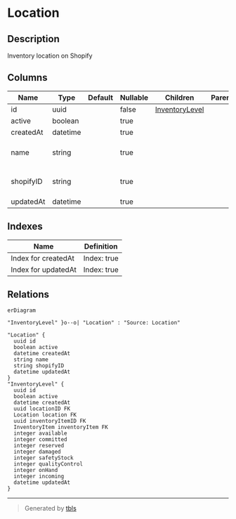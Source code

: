 # Location

## Description

Inventory location on Shopify

## Columns

| Name | Type | Default | Nullable | Children | Parents | Comment |
| ---- | ---- | ------- | -------- | -------- | ------- | ------- |
| id | uuid |  | false | [InventoryLevel](InventoryLevel.md) |  |  |
| active | boolean |  | true |  |  | active |
| createdAt | datetime |  | true |  |  | createdAt |
| name | string |  | true |  |  | Name of the location |
| shopifyID | string |  | true |  |  | Shopify ID of the location |
| updatedAt | datetime |  | true |  |  | updatedAt |

## Indexes

| Name | Definition |
| ---- | ---------- |
| Index for createdAt | Index: true |
| Index for updatedAt | Index: true |

## Relations

```mermaid
erDiagram

"InventoryLevel" }o--o| "Location" : "Source: Location"

"Location" {
  uuid id
  boolean active
  datetime createdAt
  string name
  string shopifyID
  datetime updatedAt
}
"InventoryLevel" {
  uuid id
  boolean active
  datetime createdAt
  uuid locationID FK
  Location location FK
  uuid inventoryItemID FK
  InventoryItem inventoryItem FK
  integer available
  integer committed
  integer reserved
  integer damaged
  integer safetyStock
  integer qualityControl
  integer onHand
  integer incoming
  datetime updatedAt
}
```

---

> Generated by [tbls](https://github.com/k1LoW/tbls)
